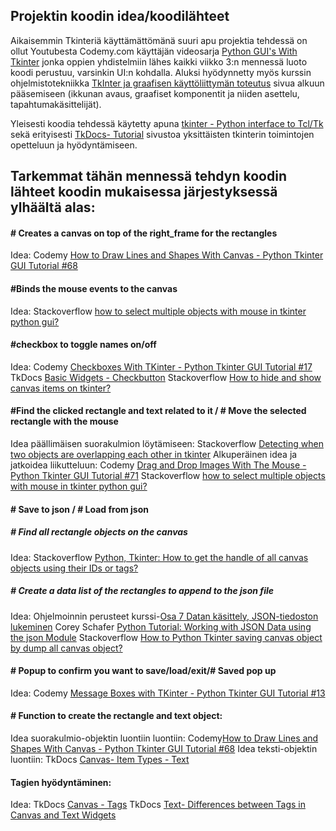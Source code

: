 ## Projektin koodin idea/koodilähteet

Aikaisemmin Tkinteriä käyttämättömänä suuri apu projektia tehdessä on ollut Youtubesta Codemy.com käyttäjän videosarja [Python GUI's With Tkinter](https://www.youtube.com/watch?v=yQSEXcf6s2I&list=PLCC34OHNcOtoC6GglhF3ncJ5rLwQrLGnV) jonka oppien yhdistelmiin lähes kaikki viikko 3:n mennessä luoto koodi perustuu, varsinkin UI:n kohdalla. 
Aluksi hyödynnetty myös kurssin ohjelmistotekniikka [TkInter ja graafisen käyttöliittymän toteutus](https://ohjelmistotekniikka-hy.github.io/python/tkinter) sivua alkuun pääsemiseen (ikkunan avaus, graafiset komponentit ja niiden asettelu, tapahtumakäsittelijät).

Yleisesti koodia tehdessä käytetty apuna [tkinter - Python interface to Tcl/Tk](https://docs.python.org/3/library/tkinter.html#module-tkinter) sekä erityisesti [TkDocs- Tutorial](https://tkdocs.com/tutorial/index.html) sivustoa yksittäisten tkinterin toimintojen opetteluun ja hyödyntämiseen.

## Tarkemmat tähän mennessä tehdyn koodin lähteet koodin mukaisessa järjestyksessä ylhäältä alas:

#### # Creates a canvas on top of the right_frame for the rectangles
Idea: Codemy [How to Draw Lines and Shapes With Canvas - Python Tkinter GUI Tutorial #68](https://www.youtube.com/watch?v=HrK9Kmz3_9A&t=346s)

#### #Binds the mouse events to the canvas
Idea: Stackoverflow [how to select multiple objects with mouse in tkinter python gui?](https://stackoverflow.com/questions/15738617/how-to-select-multiple-objects-with-mouse-in-tkinter-python-gui)

#### #checkbox to toggle names on/off
Idea: Codemy [Checkboxes With TKinter - Python Tkinter GUI Tutorial #17](https://www.youtube.com/watch?v=4IsLwwb_yDs)
 TkDocs [Basic Widgets - Checkbutton](https://tkdocs.com/tutorial/widgets.html#checkbutton)
 Stackoverflow [How to hide and show canvas items on tkinter?](https://stackoverflow.com/questions/53499669/how-to-hide-and-show-canvas-items-on-tkinter)

#### #Find the clicked rectangle and text related to it / # Move the selected rectangle with the mouse
Idea päällimäisen suorakulmion löytämiseen: Stackoverflow  [Detecting when two objects are overlapping each other in tkinter](https://stackoverflow.com/questions/63442273/detecting-when-two-objects-are-overlapping-each-other-in-tkinter)
Alkuperäinen idea ja jatkoidea liikutteluun: Codemy [Drag and Drop Images With The Mouse - Python Tkinter GUI Tutorial #71](https://www.youtube.com/watch?v=Z4zePg2M5H8)
Stackoverflow [how to select multiple objects with mouse in tkinter python gui?](https://stackoverflow.com/questions/15738617/how-to-select-multiple-objects-with-mouse-in-tkinter-python-gui)

#### # Save to json / # Load from json
##### # Find all rectangle objects on the canvas
Idea: Stackoverflow [ Python, Tkinter: How to get the handle of all canvas objects using their IDs or tags?](https://stackoverflow.com/questions/34944935/python-tkinter-how-to-get-the-handle-of-all-canvas-objects-using-their-ids-or)
##### # Create a data list of the rectangles to append to the json file
Idea: Ohjelmoinnin perusteet kurssi-[Osa 7 Datan käsittely, JSON-tiedoston lukeminen](https://ohjelmointi-22.mooc.fi/osa-7/4-datan-kasittely)
Corey Schafer [Python Tutorial: Working with JSON Data using the json Module](https://www.youtube.com/watch?v=9N6a-VLBa2I&t=1059s)
Stackoverflow [How to Python Tkinter saving canvas object by dump all canvas object?](https://stackoverflow.com/questions/63025797/how-to-python-tkinter-saving-canvas-object-by-dump-all-canvas-object)
#### # Popup to confirm you want to save/load/exit/# Saved pop up
Idea: Codemy [Message Boxes with TKinter - Python Tkinter GUI Tutorial #13](https://www.youtube.com/watch?v=S3AaSwpb5GE)

#### # Function to create the rectangle and text object:
Idea suorakulmio-objektin luontiin luontiin: Codemy[How to Draw Lines and Shapes With Canvas - Python Tkinter GUI Tutorial #68](https://www.youtube.com/watch?v=HrK9Kmz3_9A&t=346s)
Idea teksti-objektin luontiin: TkDocs [Canvas- Item Types - Text](https://tkdocs.com/tutorial/canvas.html)

#### Tagien hyödyntäminen:
Idea:  TkDocs [Canvas - Tags](https://tkdocs.com/tutorial/canvas.html)
TkDocs [Text- Differences between Tags in Canvas and Text Widgets](https://tkdocs.com/tutorial/text.html)

